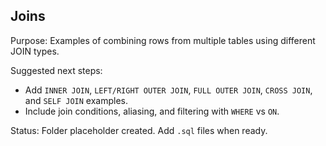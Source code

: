 ## Joins

Purpose: Examples of combining rows from multiple tables using different JOIN types.

Suggested next steps:
- Add `INNER JOIN`, `LEFT/RIGHT OUTER JOIN`, `FULL OUTER JOIN`, `CROSS JOIN`, and `SELF JOIN` examples.
- Include join conditions, aliasing, and filtering with `WHERE` vs `ON`.

Status: Folder placeholder created. Add `.sql` files when ready.



